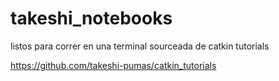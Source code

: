 # takeshi_notebooks

listos para correr en una terminal sourceada de catkin tutorials

https://github.com/takeshi-pumas/catkin_tutorials


